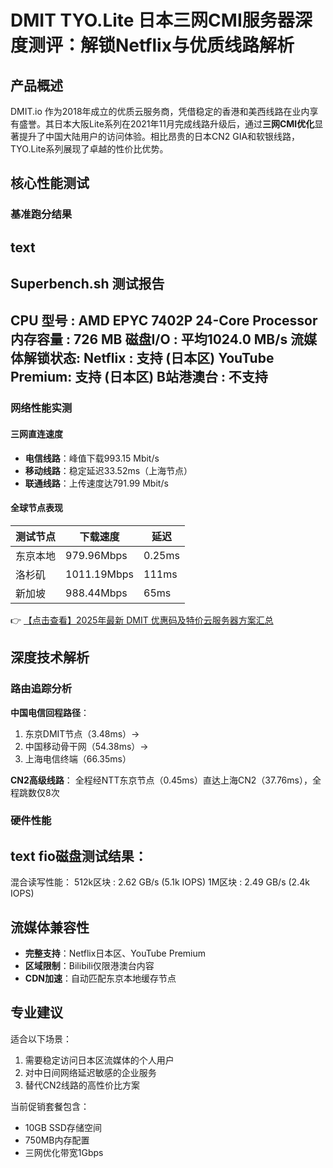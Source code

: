 # DMIT TYO.Lite 日本三网CMI服务器深度测评：解锁Netflix与优质线路解析

## 产品概述

DMIT.io 作为2018年成立的优质云服务商，凭借稳定的香港和美西线路在业内享有盛誉。其日本大阪Lite系列在2021年11月完成线路升级后，通过**三网CMI优化**显著提升了中国大陆用户的访问体验。相比昂贵的日本CN2 GIA和软银线路，TYO.Lite系列展现了卓越的性价比优势。

## 核心性能测试

### 基准跑分结果
text
----------------------------------------------------------------------
Superbench.sh 测试报告
----------------------------------------------------------------------
CPU 型号        : AMD EPYC 7402P 24-Core Processor
内存容量       : 726 MB
磁盘I/O        : 平均1024.0 MB/s
流媒体解锁状态:
 Netflix        : 支持 (日本区)
 YouTube Premium: 支持 (日本区)
 B站港澳台      : 不支持
----------------------------------------------------------------------

### 网络性能实测
#### 三网直连速度
- **电信线路**：峰值下载993.15 Mbit/s
- **移动线路**：稳定延迟33.52ms（上海节点）
- **联通线路**：上传速度达791.99 Mbit/s

#### 全球节点表现
| 测试节点       | 下载速度     | 延迟   |
|----------------|-------------|-------|
| 东京本地       | 979.96Mbps  | 0.25ms|
| 洛杉矶         | 1011.19Mbps | 111ms |
| 新加坡         | 988.44Mbps  | 65ms  |

👉 [【点击查看】2025年最新 DMIT 优惠码及特价云服务器方案汇总](https://bit.ly/dmit_coupon)

## 深度技术解析

### 路由追踪分析
**中国电信回程路径**：
1. 东京DMIT节点（3.48ms）→ 
2. 中国移动骨干网（54.38ms）→ 
3. 上海电信终端（66.35ms）

**CN2高级线路**：
全程经NTT东京节点（0.45ms）直达上海CN2（37.76ms），全程跳数仅8次

### 硬件性能
text
fio磁盘测试结果：
---------------------------------
混合读写性能：
512k区块 : 2.62 GB/s (5.1k IOPS)
1M区块   : 2.49 GB/s (2.4k IOPS)

## 流媒体兼容性
- **完整支持**：Netflix日本区、YouTube Premium
- **区域限制**：Bilibili仅限港澳台内容
- **CDN加速**：自动匹配东京本地缓存节点

## 专业建议
适合以下场景：
1. 需要稳定访问日本区流媒体的个人用户
2. 对中日间网络延迟敏感的企业服务
3. 替代CN2线路的高性价比方案

当前促销套餐包含：
- 10GB SSD存储空间
- 750MB内存配置
- 三网优化带宽1Gbps